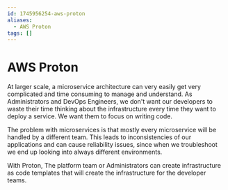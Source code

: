 ```yaml
---
id: 1745956254-aws-proton
aliases:
  - AWS Proton
tags: []
---
```


# AWS Proton

At larger scale, a microservice architecture can very easily get very complicated and time consuming to manage and understand. As Administrators and DevOps Engineers, we don't want our developers to waste their time thinking about the infrastructure every time they want to deploy a service. We want them to focus on writing code.

The problem with microservices is that mostly every microservice will be handled by a different team. This leads to inconsistencies of our applications and can cause reliability issues, since when we troubleshoot we end up looking into always different environments.

With Proton, The platform team or Administrators can create infrastructure as code templates that will create the infrastructure for the developer teams.
